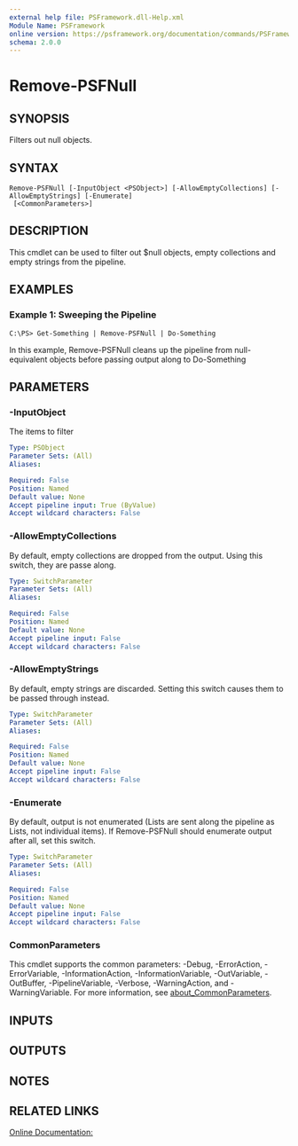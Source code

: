 ```yaml
---
external help file: PSFramework.dll-Help.xml
Module Name: PSFramework
online version: https://psframework.org/documentation/commands/PSFramework/Remove-PSFNull.html
schema: 2.0.0
---
```


# Remove-PSFNull

## SYNOPSIS
Filters out null objects.

## SYNTAX

```
Remove-PSFNull [-InputObject <PSObject>] [-AllowEmptyCollections] [-AllowEmptyStrings] [-Enumerate]
 [<CommonParameters>]
```

## DESCRIPTION
This cmdlet can be used to filter out $null objects, empty collections and empty strings from the pipeline.

## EXAMPLES

### Example 1: Sweeping the Pipeline
```
C:\PS> Get-Something | Remove-PSFNull | Do-Something
```

In this example, Remove-PSFNull cleans up the pipeline from null-equivalent objects before passing output along to Do-Something

## PARAMETERS

### -InputObject
The items to filter

```yaml
Type: PSObject
Parameter Sets: (All)
Aliases:

Required: False
Position: Named
Default value: None
Accept pipeline input: True (ByValue)
Accept wildcard characters: False
```

### -AllowEmptyCollections
By default, empty collections are dropped from the output.
Using this switch, they are passe along.

```yaml
Type: SwitchParameter
Parameter Sets: (All)
Aliases:

Required: False
Position: Named
Default value: None
Accept pipeline input: False
Accept wildcard characters: False
```

### -AllowEmptyStrings
By default, empty strings are discarded.
Setting this switch causes them to be passed through instead.

```yaml
Type: SwitchParameter
Parameter Sets: (All)
Aliases:

Required: False
Position: Named
Default value: None
Accept pipeline input: False
Accept wildcard characters: False
```

### -Enumerate
By default, output is not enumerated (Lists are sent along the pipeline as Lists, not individual items).
If Remove-PSFNull should enumerate output after all, set this switch.

```yaml
Type: SwitchParameter
Parameter Sets: (All)
Aliases:

Required: False
Position: Named
Default value: None
Accept pipeline input: False
Accept wildcard characters: False
```

### CommonParameters
This cmdlet supports the common parameters: -Debug, -ErrorAction, -ErrorVariable, -InformationAction, -InformationVariable, -OutVariable, -OutBuffer, -PipelineVariable, -Verbose, -WarningAction, and -WarningVariable. For more information, see [about_CommonParameters](http://go.microsoft.com/fwlink/?LinkID=113216).

## INPUTS

## OUTPUTS

## NOTES

## RELATED LINKS

[Online Documentation:](https://psframework.org/documentation/commands/PSFramework/Remove-PSFNull.html)

